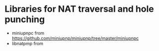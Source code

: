 Libraries for NAT traversal and hole punching
=============================================

* miniupnpc from https://github.com/miniupnp/miniupnp/tree/master/miniupnpc
* libnatpmp from
